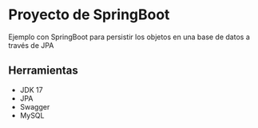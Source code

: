 # Proyecto de SpringBoot

Ejemplo con SpringBoot para persistir los objetos en una base de datos a través de JPA

## Herramientas

- JDK 17
- JPA
- Swagger
- MySQL
